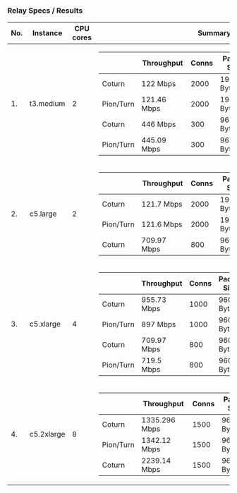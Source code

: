 
### Relay Specs / Results
<table>
   <th>  No. </th><th> Instance </th><th> CPU cores </th><th> Summary </th><th> Results</th>
   <tbody>
      <tr>
       <tr><td>1. </td><td> t3.medium </td><td> 2 </td>
        <td> 
            <table>
                <tr><th> </th><th> Throughput </th><th> Conns </th><th> Packet Size </th><th> PPS </th><th> CPU % </th><th> Score </th> </tr>
                <tbody>
                    <tr><td> Coturn</td><td> 122 Mbps </td><td> 2000 </td><td> 192 Bytes  </td><td> 16 </td><td> 81% </td><td> 9.3 </td></tr>
                    <tr><td> Pion/Turn </td><td> 121.46 Mbps </td><td> 2000 </td><td> 192 Bytes  </td><td> 16 </td><td> 89.5% </td><td> 7.5 </td></tr>
                    <tr><td> Coturn</td><td> 446 Mbps </td><td> 300 </td><td> 960 Bytes  </td><td> 90 </td><td> 78.5% </td><td> 9.28 </td></tr>
                    <tr><td> Pion/Turn </td><td> 445.09 Mbps </td><td> 300 </td><td> 960 Bytes  </td><td> 90 </td><td> 88.3% </td><td> 4.4 </td></tr>
                </tbody>
            </table>
         </td>
        <td> <a href="t3-medium/README.md"> View Results </td> </tr>
      </tr>
      <tr>
       <tr><td>2. </td><td> c5.large </td><td> 2 </td>
        <td> 
            <table>
                <tr><th> </th><th> Throughput </th><th> Conns </th><th> Packet Size </th><th> PPS </th><th> CPU % </th><th> Score </th> </tr>
                <tbody>
                    <tr><td> Coturn</td><td> 121.7 Mbps </td><td> 2000 </td><td> 192 Bytes  </td><td> 16 </td><td> 74.8% </td><td> 9.122 </td></tr>
                    <tr><td> Pion/Turn </td><td> 121.6 Mbps </td><td> 2000 </td><td> 192 Bytes  </td><td> 16 </td><td> 84.8% </td><td> 8.24 </td></tr>
                    <tr><td> Coturn</td><td> 709.97 Mbps </td><td> 800 </td><td> 960 Bytes  </td><td> 54 </td><td> 94.2% </td><td> 9.07 </td></tr>
                </tbody>
            </table>
         </td>
        <td> <a href="c5-large/README.md"> View Results </td> </tr>
      </tr>
      <tr>
       <tr><td>3. </td><td> c5.xlarge </td><td> 4 </td>
        <td> 
            <table>
                <tr><th> </th><th> Throughput </th><th> Conns </th><th> Packet Size </th><th> PPS </th><th> CPU % </th><th> Score </th> </tr>
                <tbody>
                    <tr><td> Coturn</td><td> 955.73 Mbps </td><td> 1000 </td><td> 960 Bytes  </td><td> 54 </td><td> 65% </td><td> 9.26 </td></tr>
                    <tr><td> Pion/Turn </td><td> 897 Mbps </td><td> 1000 </td><td> 960 Bytes  </td><td> 54 </td><td> 77% </td><td> 7.02 </td></tr>
                    <tr><td> Coturn</td><td> 709.97 Mbps </td><td> 800 </td><td> 960 Bytes  </td><td> 90 </td><td> 58.3% </td><td> 9.26 </td></tr>
                    <tr><td> Pion/Turn </td><td> 719.5 Mbps </td><td> 800 </td><td> 960 Bytes  </td><td> 90 </td><td> 73.3%% </td><td> 7.02 </td></tr>
                </tbody>
            </table>
         </td>
        <td> <a href="c5-xlarge/README.md"> View Results </td> </tr>
      </tr>
      <tr>
       <tr><td>4. </td><td> c5.2xlarge </td><td> 8 </td>
        <td> 
            <table>
                <tr><th> </th><th> Throughput </th><th> Conns </th><th> Packet Size </th><th> PPS </th><th> CPU % </th><th> Score </th> </tr>
                <tbody>
                    <tr><td> Coturn</td><td> 1335.296 Mbps </td><td> 1500 </td><td> 960 Bytes  </td><td> 54 </td><td> 57.1% </td><td> 9.29 </td></tr>
                    <tr><td> Pion/Turn </td><td> 1342.12 Mbps </td><td> 1500 </td><td> 960 Bytes  </td><td> 54 </td><td> 67.1% </td><td> 3.42 </td></tr>
                    <tr><td> Coturn</td><td> 2239.14 Mbps </td><td> 1500 </td><td> 960 Bytes  </td><td> 90 </td><td> 77.9% </td><td> 9.26 </td></tr>
                </tbody>
            </table>
         </td>
        <td> <a href="c5-2xlarge/README.md"> View Results </td> </tr>
      </tr>
   </tbody>
</table>



